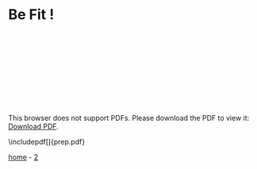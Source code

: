 # Be Fit !

<object data="https://bop.github.io/Syrah/prep.pdf" type="application/pdf" width="700px" height="700px">
    <embed src="https://bop.github.io/Syrah/prep.pdf">
        <p>This browser does not support PDFs. Please download the PDF to view it: <a href="https://bop.github.io/Syrah/prep.pdf">Download PDF</a>.</p>
    </embed>
</object>

\includepdf[]{prep.pdf}

[home](./) - [2](./page2.md) 
